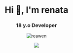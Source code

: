 <h1 align="center">Hi 👋, I'm renata</h1>
<h3 align="center">18 y.o Developer </h3>

<p align="center"> 
  <img src="https://komarev.com/ghpvc/?username=Reawen2M&label=Profile%20views&color=80ceff&style=flat-square" alt="reawen" /> 

</p>
<div align="center">
<a href="https://discord.com/users/913098051537760327"><img src="https://https://lanyard.cnrad.dev/api/913098051537760327?borderRadius=25px&bg=#282a36"></a>
 </p>
